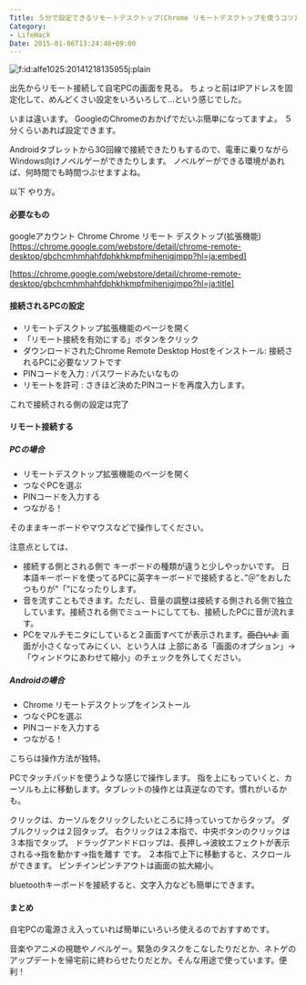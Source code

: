 ```yaml
---
Title: ５分で設定できるリモートデスクトップ(Chrome リモートデスクトップを使うコツ)
Category:
- LifeHack
Date: 2015-01-06T13:24:48+09:00
---
```



<span ><img src="https://cdn-ak.f.st-hatena.com/images/fotolife/a/alfe1025/20141218/20141218135955.jpg" alt="f:id:alfe1025:20141218135955j:plain" title="f:id:alfe1025:20141218135955j:plain" class="hatena-fotolife" itemprop="image"></span>


出先からリモート接続して自宅PCの画面を見る。
ちょっと前はIPアドレスを固定化して、めんどくさい設定をいろいろして...という感じでした。

いまは違います。
GoogleのChromeのおかげでだいぶ簡単になってますよ。
５分くらいあれば設定できます。

Androidタブレットから3G回線で接続できたりもするので、電車に乗りながらWindows向けノベルゲーができたりします。
ノベルゲーができる環境があれば、何時間でも時間つぶせますよね。

以下 やり方。



<!-- more -->


#### 必要なもの
googleアカウント
Chrome
Chrome リモート デスクトップ(拡張機能)
[https://chrome.google.com/webstore/detail/chrome-remote-desktop/gbchcmhmhahfdphkhkmpfmihenigjmpp?hl=ja:embed]

[https://chrome.google.com/webstore/detail/chrome-remote-desktop/gbchcmhmhahfdphkhkmpfmihenigjmpp?hl=ja:title]




#### 接続されるPCの設定


* リモートデスクトップ拡張機能のページを開く
* 「リモート接続を有効にする」ボタンをクリック
* ダウンロードされたChrome Remote Desktop Hostをインストール: 接続されるPCに必要なソフトです
* PINコードを入力 : パスワードみたいなもの
* リモートを許可 : さきほど決めたPINコードを再度入力します。

これで接続される側の設定は完了


#### リモート接続する
##### PCの場合

* リモートデスクトップ拡張機能のページを開く
* つなぐPCを選ぶ
* PINコードを入力する
* つながる！

そのままキーボードやマウスなどで操作してください。

注意点としては、

* 接続する側とされる側で キーボードの種類が違うと少しやっかいです。
日本語キーボードを使ってるPCに英字キーボードで接続すると、”＠”をおしたつもりが”「”になったりします。
* 音を流すこともできます。ただし、音量の調整は接続する側される側で独立しています。接続される側でミュートにしてても、接続したPCに音が流れます。
* PCをマルチモニタにしていると２画面すべてが表示されます。<s>面白いよ</s> 画面が小さくなってみにくい、という人は 上部にある「画面のオプション」→「ウィンドウにあわせて縮小」のチェックを外してください。


##### Androidの場合
* Chrome リモートデスクトップをインストール
* つなぐPCを選ぶ
* PINコードを入力する
* つながる！

こちらは操作方法が独特。

PCでタッチパッドを使うような感じで操作します。
指を上にもっていくと、カーソルも上に移動します。タブレットの操作とは真逆なのです。慣れがいるかも。

クリックは、カーソルをクリックしたいところに持っていってからタップ。
ダブルクリックは２回タップ。
右クリックは２本指で、中央ボタンのクリックは３本指でタップ。
ドラッグアンドドロップは、長押し→波紋エフェクトが表示される→指を動かす→指を離す です。
２本指で上下に移動すると、スクロールができます。
ピンチインピンチアウトは画面の拡大縮小。

bluetoothキーボードを接続すると、文字入力なども簡単にできます。

#### まとめ
自宅PCの電源さえ入っていれば簡単にいろいろ使えるのでおすすめです。

音楽やアニメの視聴やノベルゲー。緊急のタスクをこなしたりだとか、ネトゲのアップデートを帰宅前に終わらせたりだとか。そんな用途で使っています。便利！
